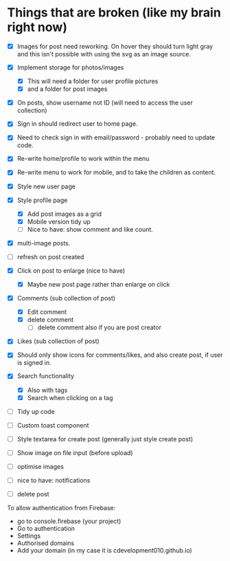 # Things that are broken (like my brain right now)

- [x] Images for post need reworking. On hover they should turn light gray and this isn't possible with using the svg as an image source. 
- [x] Implement storage for photos/images
  - [x] This will need a folder for user profile pictures
  - [x] and a folder for post images
- [x] On posts, show username not ID (will need to access the user collection)
- [x] Sign in should redirect user to home page.
- [x] Need to check sign in with email/password - probably need to update code. 
- [x] Re-write home/profile to work within the menu
- [x] Re-write menu to work for mobile, and to take the children as content.
- [x] Style new user page
- [x] Style profile page
  - [x] Add post images as a grid
  - [x] Mobile version tidy up
  - [ ] Nice to have: show comment and like count.
- [x] multi-image posts. 
- [ ] refresh on post created
- [x] Click on post to enlarge (nice to have)
  - [x] Maybe new post page rather than enlarge on click
- [x] Comments (sub collection of post)
  - [x] Edit comment
  - [x] delete comment
    - [ ] delete comment also if you are post creator 
- [x] Likes (sub collection of post)
- [x] Should only show icons for comments/likes, and also create post, if user is signed in. 
- [x] Search functionality 
  - [x] Also with tags
  - [x] Search when clicking on a tag
- [ ] Tidy up code
- [ ] Custom toast component
- [ ] Style textarea for create post (generally just style create post)
- [ ] Show image on file input (before upload)
- [ ] optimise images
- [ ] nice to have: notifications
- [ ] delete post




To allow authentication from Firebase:
- go to console.firebase (your project)
- Go to authentication
- Settings
- Authorised domains
- Add your domain (in my case it is cdevelopment010.github.io)